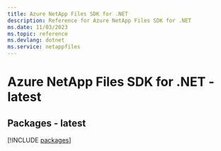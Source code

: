 ```yaml
---
title: Azure NetApp Files SDK for .NET
description: Reference for Azure NetApp Files SDK for .NET
ms.date: 11/03/2023
ms.topic: reference
ms.devlang: dotnet
ms.service: netappfiles
---
```

# Azure NetApp Files SDK for .NET - latest
## Packages - latest
[!INCLUDE [packages](netapp-files-index.md)]